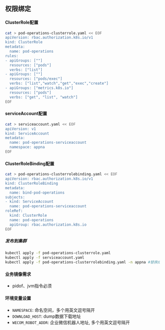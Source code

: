 ## 权限绑定
#### ClusterRole配置
```bash
cat > pod-operations-clusterrole.yaml << EOF
apiVersion: rbac.authorization.k8s.io/v1
kind: ClusterRole
metadata:
  name: pod-operations
rules:
- apiGroups: [""]
  resources: ["pods"]
  verbs: ["list"]
- apiGroups: [""]
  resources: ["pods/exec"]
  verbs: ["list","watch","get","exec","create"]
- apiGroups: ["metrics.k8s.io"]
  resources: ["pods"]
  verbs: ["get", "list", "watch"]
EOF
```
#### serviceAccount配置
```bash
cat > serviceaccount.yaml << EOF
apiVersion: v1
kind: ServiceAccount
metadata:
  name: pod-operations-serviceaccount
  namespace: appna
EOF
```

#### ClusterRoleBinding配置
```bash
cat > pod-operations-clusterrolebinding.yaml << EOF
apiVersion: rbac.authorization.k8s.io/v1
kind: ClusterRoleBinding
metadata:
  name: bind-pod-operations
subjects:
- kind: ServiceAccount
  name: pod-operations-serviceaccount
roleRef:
  kind: ClusterRole
  name: pod-operations
  apiGroup: rbac.authorization.k8s.io
EOF
```

##### 发布到集群
```bash
kubectl apply -f pod-operations-clusterrole.yaml
kubectl apply -f serviceaccount.yaml
kubectl apply -f pod-operations-clusterrolebinding.yaml -n appna #替换成实际的命名空间
```

#### 业务镜像需求
- pidof、jvm指令必须

#### 环境变量设置
- `NAMESPACE`: 命名空间，多个用英文逗号隔开
- `DOWNLOAD_HOST`: dump数据下载地址
- `WECOM_ROBOT_ADDR`: 企业微信机器人地址, 多个用英文逗号隔开